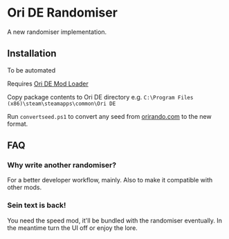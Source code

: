 # Ori DE Randomiser

A new randomiser implementation.

## Installation

To be automated

Requires [Ori DE Mod Loader](https://github.com/Kirefel/OriDeModLoader)

Copy package contents to Ori DE directory e.g. `C:\Program Files (x86)\steam\steamapps\common\Ori DE`

Run `convertseed.ps1` to convert any seed from [orirando.com](orirando.com) to the new format.

## FAQ

### Why write another randomiser?

For a better developer workflow, mainly. Also to make it compatible with other mods.

### Sein text is back!

You need the speed mod, it'll be bundled with the randomiser eventually. In the meantime turn the UI off or enjoy the lore.
